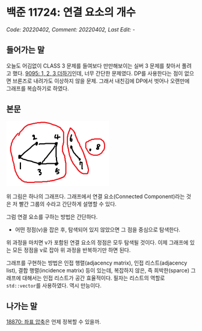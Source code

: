 # 백준 11724: 연결 요소의 개수
_Code: 20220402, Comment: 20220402, Last Edit: -_

## 들어가는 말
 오늘도 어김없이 CLASS 3 문제를 들여보다 만만해보이는 실버 3 문제를 찾아서 풀려고 했다. [9095: 1, 2, 3 더하기](https://www.acmicpc.net/problem/9095)인데, 너무 간단한 문제였다. DP를 사용한다는 점이 없으면 브론즈로 내려가도 이상하지 않을 문제. 그래서 내친김에 DP에서 벗어나 오랜만에 그래프를 복습하기로 하였다.

## 본문
![](img/1.png)

위 그림은 하나의 그래프다. 그래프에서 연결 요소(Connected Component)라는 것은 저 빨간 그룹의 수라고 간단하게 설명할 수 있다.

그럼 연결 요소를 구하는 방법은 간단하다.
* 어떤 정점(v)을 잡은 후, 탐색되어 있지 않았으면 그 점을 중심으로 탐색한다.

위 과정을 마치면 v가 포함된 연결 요소의 정점은 모두 탐색될 것이다.
이제 그래프에 있는 모든 정점을 v로 잡아 위 과정을 반복하기만 하면 된다.

그래프를 구현하는 방법은 인접 행렬(adjacency matrix), 인접 리스트(adjacency list), 결합 행렬(incidence matrix) 등이 있는데, 복잡하지 않은, 즉 희박한(sparce) 그래프에 대해서는 인접 리스트가 공간 효율적이다. 필자는 리스트의 역할로 <code>std::vector</code>를 사용하였다. 역시 만능이다.

## 나가는 말
 [18870: 좌표 압축](https://www.acmicpc.net/problem/18870)은 언제 정복할 수 있을까.